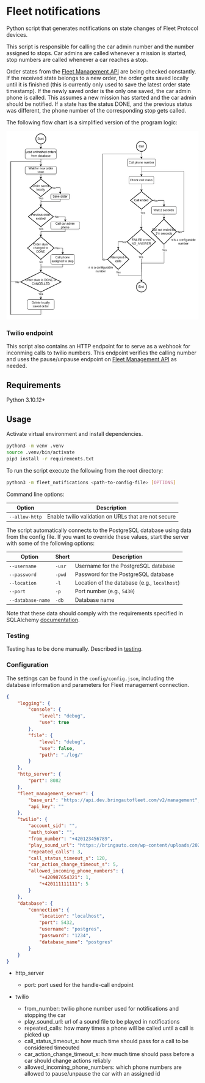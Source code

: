 # Fleet notifications


Python script that generates notifications on state changes of Fleet Protocol devices.

This script is responsible for calling the car admin number and the number assigned to stops. Car admins are called whenever a mission is started, stop numbers are called whenever a car reaches a stop.

Order states from the [Fleet Management API] are being checked constantly. If the received state belongs to a new order, the order gets saved locally until it is finished (this is currently only used to save the latest order state timestamp). If the newly saved order is the only one saved, the car admin phone is called. This assumes a new mission has started and the car admin should be notified. If a state has the status DONE, and the previous status was different, the phone number of the corresponding stop gets called.

The following flow chart is a simplified version of the program logic:

![Notifications Flow](./doc/img/notifications_flow.png)

### Twilio endpoint

This script also contains an HTTP endpoint for to serve as a webhook for inconming calls to twilio numbers. This endpoint verifies the calling number and uses the pause/unpause endpoint on [Fleet Management API] as needed.

## Requirements
Python 3.10.12+

## Usage

Activate virtual environment and install dependencies.

```bash
python3 -m venv .venv
source .venv/bin/activate
pip3 install -r requirements.txt
```

To run the script execute the following from the root directory:

```bash
python3 -m fleet_notifications <path-to-config-file> [OPTIONS]
```

Command line options:

| Option         | Description                                          |
|----------------|------------------------------------------------------|
| `--allow-http` | Enable twilio validation on URLs that are not secure |

The script automatically connects to the PostgreSQL database using data from the config file. If you want to override these values, start the server with some of the following options:

| Option            | Short  | Description                                  |
|-------------------|--------|----------------------------------------------|
| `--username`      | `-usr` | Username for the PostgreSQL database         |
| `--password`      | `-pwd` | Password for the PostgreSQL database         |
| `--location`      | `-l`   | Location of the database (e.g., `localhost`) |
| `--port`          | `-p`   | Port number (e.g., `5430`)                   |
| `--database-name` | `-db`  | Database name                                |

Note that these data should comply with the requirements specified in SQLAlchemy [documentation](https://docs.sqlalchemy.org/en/20/core/engines.html#database-urls).

### Testing

Testing has to be done manually. Described in [testing](./doc/testing.md).

### Configuration
The settings can be found in the `config/config.json`, including the database information and parameters for Fleet management connection.

```json
{
    "logging": {
        "console": {
            "level": "debug",
            "use": true
        },
        "file": {
            "level": "debug",
            "use": false,
            "path": "./log/"
        }
    },
    "http_server": {
        "port": 8082
    },
    "fleet_management_server": {
        "base_uri": "https://api.dev.bringautofleet.com/v2/management",
        "api_key": ""
    },
    "twilio": {
        "account_sid": "",
        "auth_token": "",
        "from_number": "+420123456789",
        "play_sound_url": "https://bringauto.com/wp-content/uploads/2021/10/BringAuto.mp3",
        "repeated_calls": 3,
        "call_status_timeout_s": 120,
        "car_action_change_timeout_s": 5,
        "allowed_incoming_phone_numbers": {
            "+420987654321": 1,
            "+420111111111": 5
        }
    },
    "database": {
        "connection": {
            "location": "localhost",
            "port": 5432,
            "username": "postgres",
            "password": "1234",
            "database_name": "postgres"
        }
    }
}
```
- http_server
  - port: port used for the handle-call endpoint
- twilio
  - from_number: twilio phone number used for notifications and stopping the car
  - play_sound_url: url of a sound file to be played in notifications
  - repeated_calls: how many times a phone will be called until a call is picked up
  - call_status_timeout_s: how much time should pass for a call to be considered timeouted
  - car_action_change_timeout_s: how much time should pass before a car should change actions reliably
  - allowed_incoming_phone_numbers: which phone numbers are allowed to pause/unpause the car with an assigned id


  [Fleet Management API]: https://github.com/bringauto/fleet-management-http-api